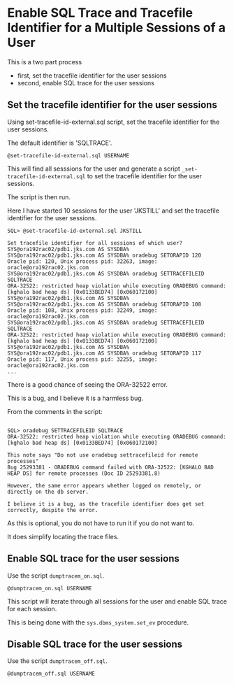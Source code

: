 
Enable SQL Trace and Tracefile Identifier for a Multiple Sessions of a User
===========================================================================

This is a two part process
- first, set the tracefile identifier for the user sessions
- second, enable SQL trace for the user sessions

## Set the tracefile identifier for the user sessions

Using set-tracefile-id-external.sql script, set the tracefile identifier for the user sessions.

The default identifier is 'SQLTRACE'.

```text
@set-tracefile-id-external.sql USERNAME
```

This will find all sesssions for the user and generate a script `_set-tracefile-id-external.sql` to set the tracefile identifier for the user sessions.

The script is then run.

Here I have started 10 sessions for the user 'JKSTILL' and set the tracefile identifier for the user sessions.

```text
SQL> @set-tracefile-id-external.sql JKSTILL

Set tracefile identifier for all sessions of which user?
SYS@ora192rac02/pdb1.jks.com AS SYSDBA%
SYS@ora192rac02/pdb1.jks.com AS SYSDBA% oradebug SETORAPID 120
Oracle pid: 120, Unix process pid: 32263, image: oracle@ora192rac02.jks.com
SYS@ora192rac02/pdb1.jks.com AS SYSDBA% oradebug SETTRACEFILEID SQLTRACE
ORA-32522: restricted heap violation while executing ORADEBUG command: [kghalo bad heap ds] [0x0133BED74] [0x060172100]
SYS@ora192rac02/pdb1.jks.com AS SYSDBA%
SYS@ora192rac02/pdb1.jks.com AS SYSDBA% oradebug SETORAPID 108
Oracle pid: 108, Unix process pid: 32249, image: oracle@ora192rac02.jks.com
SYS@ora192rac02/pdb1.jks.com AS SYSDBA% oradebug SETTRACEFILEID SQLTRACE
ORA-32522: restricted heap violation while executing ORADEBUG command: [kghalo bad heap ds] [0x0133BED74] [0x060172100]
SYS@ora192rac02/pdb1.jks.com AS SYSDBA%
SYS@ora192rac02/pdb1.jks.com AS SYSDBA% oradebug SETORAPID 117
Oracle pid: 117, Unix process pid: 32255, image: oracle@ora192rac02.jks.com
...
```
There is a good chance of seeing the ORA-32522 error. 

This is a bug, and I believe it is a harmless bug.

From the comments in the script:

```text

SQL> oradebug SETTRACEFILEID SQLTRACE
ORA-32522: restricted heap violation while executing ORADEBUG command: [kghalo bad heap ds] [0x0133BED74] [0x060172100]

This note says "Do not use oradebug settracefileid for remote processes"
Bug 25293381 - ORADEBUG command failed with ORA-32522: [KGHALO BAD HEAP DS] for remote processes (Doc ID 25293381.8)

However, the same error appears whether logged on remotely, or directly on the db server.

I believe it is a bug, as the tracefile identifier does get set correctly, despite the error.
```

As this is optional, you do not have to run it if you do not want to.

It does simplify locating the trace files.

## Enable SQL trace for the user sessions

Use the script `dumptracem_on.sql`.

```text
@dumptracem_on.sql USERNAME
```
This script will iterate through all sessions for the user and enable SQL trace for each session.

This is being done with the `sys.dbms_system.set_ev` procedure.

## Disable SQL trace for the user sessions

Use the script `dumptracem_off.sql`.

```text
@dumptracem_off.sql USERNAME
```



